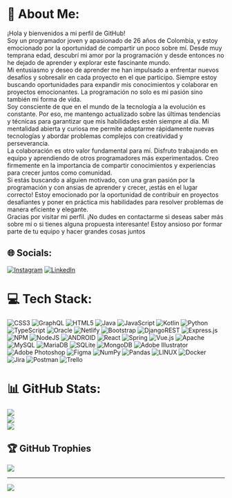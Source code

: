 # 💫 About Me:
¡Hola y bienvenidos a mi perfil de GitHub!<br>Soy un programador joven y apasionado de 26 años de Colombia, y estoy emocionado por la oportunidad de compartir un poco sobre mí. Desde muy temprana edad, descubrí mi amor por la programación y desde entonces no he dejado de aprender y explorar este fascinante mundo. <br>Mi entusiasmo y deseo de aprender me han impulsado a enfrentar nuevos desafíos y sobresalir en cada proyecto en el que participo. Siempre estoy buscando oportunidades para expandir mis conocimientos y colaborar en proyectos emocionantes. La programación no solo es mi pasión sino también mi forma de vida.<br>Soy consciente de que en el mundo de la tecnología a la evolución es constante. Por eso, me mantengo actualizado sobre las últimas tendencias y técnicas para garantizar que mis habilidades estén siempre al día. Mi mentalidad abierta y curiosa me permite adaptarme rápidamente nuevas tecnologías y abordar problemas complejos con creatividad y perseverancia.<br>La colaboración es otro valor fundamental para mí. Disfruto trabajando en equipo y aprendiendo de otros programadores más experimentados. Creo firmemente en la importancia de compartir conocimientos y experiencias para crecer juntos como comunidad.<br>Si estás buscando a alguien motivado, con una gran pasión por la programación y con ansias de aprender y crecer, ¡estás en el lugar correcto! Estoy emocionado por la oportunidad de contribuir en proyectos desafiantes y poner en práctica mis habilidades para resolver problemas de manera eficiente y elegante.<br>Gracias por visitar mi perfil. ¡No dudes en contactarme si deseas saber más sobre mí o si tienes alguna propuesta interesante! Estoy ansioso por formar parte de tu equipo y hacer grandes cosas juntos<br>


## 🌐 Socials:
[![Instagram](https://img.shields.io/badge/Instagram-%23E4405F.svg?logo=Instagram&logoColor=white)](https://instagram.com/omar_roa_dev) [![LinkedIn](https://img.shields.io/badge/LinkedIn-%230077B5.svg?logo=linkedin&logoColor=white)](https://linkedin.com/in/omaroa-dev) 

# 💻 Tech Stack:
![CSS3](https://img.shields.io/badge/css3-%231572B6.svg?style=for-the-badge&logo=css3&logoColor=white) ![GraphQL](https://img.shields.io/badge/-GraphQL-E10098?style=for-the-badge&logo=graphql&logoColor=white) ![HTML5](https://img.shields.io/badge/html5-%23E34F26.svg?style=for-the-badge&logo=html5&logoColor=white) ![Java](https://img.shields.io/badge/java-%23ED8B00.svg?style=for-the-badge&logo=java&logoColor=white) ![JavaScript](https://img.shields.io/badge/javascript-%23323330.svg?style=for-the-badge&logo=javascript&logoColor=%23F7DF1E) ![Kotlin](https://img.shields.io/badge/kotlin-%230095D5.svg?style=for-the-badge&logo=kotlin&logoColor=white) ![Python](https://img.shields.io/badge/python-3670A0?style=for-the-badge&logo=python&logoColor=ffdd54) ![TypeScript](https://img.shields.io/badge/typescript-%23007ACC.svg?style=for-the-badge&logo=typescript&logoColor=white) ![Oracle](https://img.shields.io/badge/Oracle-F80000?style=for-the-badge&logo=oracle&logoColor=white) ![Netlify](https://img.shields.io/badge/netlify-%23000000.svg?style=for-the-badge&logo=netlify&logoColor=#00C7B7) ![Bootstrap](https://img.shields.io/badge/bootstrap-%23563D7C.svg?style=for-the-badge&logo=bootstrap&logoColor=white) ![DjangoREST](https://img.shields.io/badge/DJANGO-REST-ff1709?style=for-the-badge&logo=django&logoColor=white&color=ff1709&labelColor=gray) ![Express.js](https://img.shields.io/badge/express.js-%23404d59.svg?style=for-the-badge&logo=express&logoColor=%2361DAFB) ![NPM](https://img.shields.io/badge/NPM-%23000000.svg?style=for-the-badge&logo=npm&logoColor=white) ![NodeJS](https://img.shields.io/badge/node.js-6DA55F?style=for-the-badge&logo=node.js&logoColor=white) ![ANDROID](https://img.shields.io/badge/android-%2320232a.svg?style=for-the-badge&logo=android&logoColor=%a4c639) ![React](https://img.shields.io/badge/react-%2320232a.svg?style=for-the-badge&logo=react&logoColor=%2361DAFB) ![Spring](https://img.shields.io/badge/spring-%236DB33F.svg?style=for-the-badge&logo=spring&logoColor=white) ![Vue.js](https://img.shields.io/badge/vuejs-%2335495e.svg?style=for-the-badge&logo=vuedotjs&logoColor=%234FC08D) ![Apache](https://img.shields.io/badge/apache-%23D42029.svg?style=for-the-badge&logo=apache&logoColor=white) ![MySQL](https://img.shields.io/badge/mysql-%2300f.svg?style=for-the-badge&logo=mysql&logoColor=white) ![MariaDB](https://img.shields.io/badge/MariaDB-003545?style=for-the-badge&logo=mariadb&logoColor=white) ![SQLite](https://img.shields.io/badge/sqlite-%2307405e.svg?style=for-the-badge&logo=sqlite&logoColor=white) ![MongoDB](https://img.shields.io/badge/MongoDB-%234ea94b.svg?style=for-the-badge&logo=mongodb&logoColor=white) ![Adobe Illustrator](https://img.shields.io/badge/adobeillustrator-%23FF9A00.svg?style=for-the-badge&logo=adobeillustrator&logoColor=white) ![Adobe Photoshop](https://img.shields.io/badge/adobephotoshop-%2331A8FF.svg?style=for-the-badge&logo=adobephotoshop&logoColor=white) 	![Figma](https://img.shields.io/badge/figma-%23F24E1E.svg?style=for-the-badge&logo=figma&logoColor=white) ![NumPy](https://img.shields.io/badge/numpy-%23013243.svg?style=for-the-badge&logo=numpy&logoColor=white) ![Pandas](https://img.shields.io/badge/pandas-%23150458.svg?style=for-the-badge&logo=pandas&logoColor=white) ![LINUX](https://img.shields.io/badge/Linux-FCC624?style=for-the-badge&logo=linux&logoColor=black) ![Docker](https://img.shields.io/badge/docker-%230db7ed.svg?style=for-the-badge&logo=docker&logoColor=white) ![Jira](https://img.shields.io/badge/jira-%230A0FFF.svg?style=for-the-badge&logo=jira&logoColor=white) ![Postman](https://img.shields.io/badge/Postman-FF6C37?style=for-the-badge&logo=postman&logoColor=white) ![Trello](https://img.shields.io/badge/Trello-%23026AA7.svg?style=for-the-badge&logo=Trello&logoColor=white)
# 📊 GitHub Stats:
![](https://github-readme-stats.vercel.app/api?username=Omaroa75&theme=vue-dark&hide_border=false&include_all_commits=true&count_private=false)<br/>
![](https://github-readme-streak-stats.herokuapp.com/?user=Omaroa75&theme=vue-dark&hide_border=false)<br/>
![](https://github-readme-stats.vercel.app/api/top-langs/?username=Omaroa75&theme=vue-dark&hide_border=false&include_all_commits=true&count_private=false&layout=compact)

## 🏆 GitHub Trophies
![](https://github-profile-trophy.vercel.app/?username=Omaroa75&theme=monokai&no-frame=false&no-bg=true&margin-w=4)


---
[![](https://visitcount.itsvg.in/api?id=Omaroa75&icon=0&color=10)](https://visitcount.itsvg.in)

<!-- Proudly created with GPRM ( https://gprm.itsvg.in ) -->
